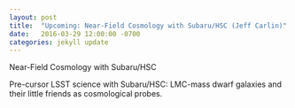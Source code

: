 ```yaml
---
layout: post
title:  "Upcoming: Near-Field Cosmology with Subaru/HSC (Jeff Carlin)"
date:   2016-03-29 12:00:00 -0700
categories: jekyll update
---
```


Near-Field Cosmology with Subaru/HSC

Pre-cursor LSST science with Subaru/HSC: LMC-mass dwarf galaxies and their little friends as cosmological probes.
